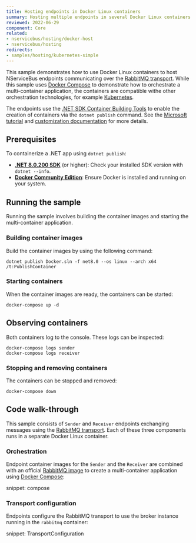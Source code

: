 ```yaml
---
title: Hosting endpoints in Docker Linux containers
summary: Hosting multiple endpoints in several Docker Linux containers managed by Docker Compose
reviewed: 2022-06-29
component: Core
related:
- nservicebus/hosting/docker-host
- nservicebus/hosting
redirects:
- samples/hosting/kubernetes-simple
---
```


This sample demonstrates how to use Docker Linux containers to host NServiceBus endpoints communicating over the [RabbitMQ transport](/transports/rabbitmq/). While this sample uses [Docker Compose](https://docs.docker.com/compose/) to demonstrate how to orchestrate a multi-container application, the containers are compatible withe other orchestration technologies, for example [Kubernetes](https://kubernetes.io/docs/home/).

The endpoints use the [.NET SDK Container Building Tools](https://github.com/dotnet/sdk-container-builds) to enable the creation of containers via the `dotnet publish` command. See the [Microsoft tutorial](https://learn.microsoft.com/en-us/dotnet/core/docker/publish-as-container?pivots=dotnet-8-0) and [customization documentation](https://github.com/dotnet/sdk-container-builds/blob/main/docs/ContainerCustomization.md) for more details.

## Prerequisites

To containerize a .NET app using `dotnet publish`:

- **[.NET 8.0.200 SDK](https://dotnet.microsoft.com/download/dotnet/8.0)** (or higher): Check your installed SDK version with `dotnet --info`.
- **[Docker Community Edition](https://www.docker.com/products/docker-desktop)**: Ensure Docker is installed and running on your system.

## Running the sample

Running the sample involves building the container images and starting the multi-container application.

### Building container images

Build the container images by using the following command:

```
dotnet publish Docker.sln -f net8.0 --os linux --arch x64 /t:PublishContainer
```

### Starting containers

When the container images are ready, the containers can be started:

```
docker-compose up -d
```

## Observing containers

Both containers log to the console. These logs can be inspected:

```
docker-compose logs sender
docker-compose logs receiver
```

### Stopping and removing containers

The containers can be stopped and removed:

```
docker-compose down
```

## Code walk-through

This sample consists of `Sender` and `Receiver` endpoints exchanging messages using the [RabbitMQ transport](/transports/rabbitmq/). Each of these three components runs in a separate Docker Linux container.

### Orchestration

Endpoint container images for the `Sender` and the `Receiver` are combined with an official [RabbitMQ image](https://hub.docker.com/_/rabbitmq/) to create a multi-container application using [Docker Compose](https://docs.docker.com/compose/):

snippet: compose

### Transport configuration

Endpoints configure the RabbitMQ transport to use the broker instance running in the `rabbitmq` container:

snippet: TransportConfiguration
